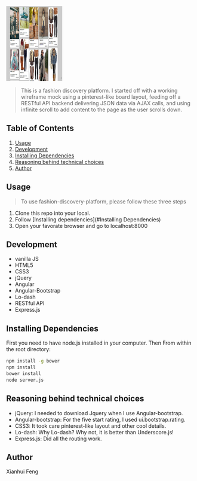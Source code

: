 <img src="public/demo.png" width="150" height="200">

> This is a fashion discovery platform. I started off with a working wireframe mock using a pinterest-like board layout, feeding off a RESTful API backend delivering JSON data via AJAX calls, and using infinite scroll to add content to the page as the user scrolls down.

## Table of Contents


1. [Usage](#usage)
2. [Development](#development)
3. [Installing Dependencies](#installing-dependencies)
4. [Reasoning behind technical choices](#reasoning-behind-technical-choices)
5. [Author](#author)

## Usage

> To use fashion-discovery-platform, please follow these three steps

1. Clone this repo into your local.
2. Follow [Installing dependencies](#Installing Dependencies)
3. Open your favorate browser and go to localhost:8000

## Development
- vanilla JS
- HTML5
- CSS3
- jQuery 
- Angular
- Angular-Bootstrap
- Lo-dash 
- RESTful API
- Express.js

## Installing Dependencies

First you need to have node.js installed in your computer.
Then From within the root directory:

```sh
npm install -g bower
npm install
bower install
node server.js
```

## Reasoning behind technical choices
- jQuery: I needed to download Jquery when I use Angular-bootstrap.
- Angular-bootstrap: For the five start rating, I used ui.bootstrap.rating.
- CSS3: It took care pinterest-like layout and other cool details. 
- Lo-dash: Why Lo-dash? Why not, it is better than Underscore.js!
- Express.js: Did all the routing work. 

## Author
Xianhui Feng 